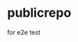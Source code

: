 # publicrepo
for e2e test

























































































































































































































































































































































































































































































































































































































































































































































































































































































































